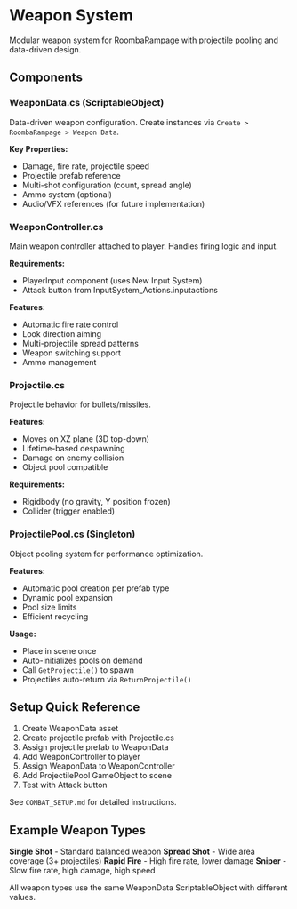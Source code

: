 # Weapon System

Modular weapon system for RoombaRampage with projectile pooling and data-driven design.

## Components

### WeaponData.cs (ScriptableObject)
Data-driven weapon configuration. Create instances via `Create > RoombaRampage > Weapon Data`.

**Key Properties:**
- Damage, fire rate, projectile speed
- Projectile prefab reference
- Multi-shot configuration (count, spread angle)
- Ammo system (optional)
- Audio/VFX references (for future implementation)

### WeaponController.cs
Main weapon controller attached to player. Handles firing logic and input.

**Requirements:**
- PlayerInput component (uses New Input System)
- Attack button from InputSystem_Actions.inputactions

**Features:**
- Automatic fire rate control
- Look direction aiming
- Multi-projectile spread patterns
- Weapon switching support
- Ammo management

### Projectile.cs
Projectile behavior for bullets/missiles.

**Features:**
- Moves on XZ plane (3D top-down)
- Lifetime-based despawning
- Damage on enemy collision
- Object pool compatible

**Requirements:**
- Rigidbody (no gravity, Y position frozen)
- Collider (trigger enabled)

### ProjectilePool.cs (Singleton)
Object pooling system for performance optimization.

**Features:**
- Automatic pool creation per prefab type
- Dynamic pool expansion
- Pool size limits
- Efficient recycling

**Usage:**
- Place in scene once
- Auto-initializes pools on demand
- Call `GetProjectile()` to spawn
- Projectiles auto-return via `ReturnProjectile()`

## Setup Quick Reference

1. Create WeaponData asset
2. Create projectile prefab with Projectile.cs
3. Assign projectile prefab to WeaponData
4. Add WeaponController to player
5. Assign WeaponData to WeaponController
6. Add ProjectilePool GameObject to scene
7. Test with Attack button

See `COMBAT_SETUP.md` for detailed instructions.

## Example Weapon Types

**Single Shot** - Standard balanced weapon
**Spread Shot** - Wide area coverage (3+ projectiles)
**Rapid Fire** - High fire rate, lower damage
**Sniper** - Slow fire rate, high damage, high speed

All weapon types use the same WeaponData ScriptableObject with different values.
